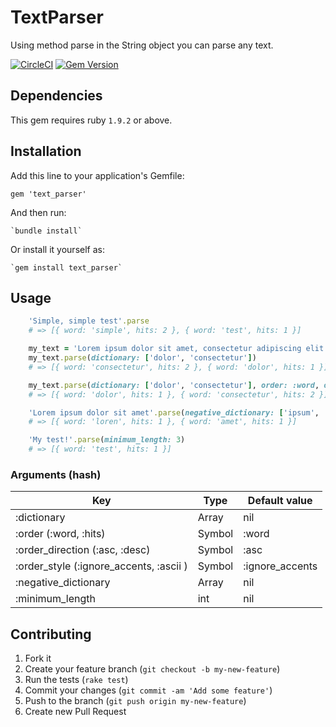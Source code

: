 # TextParser

Using method parse in the String object you can parse any text.

[![CircleCI](https://circleci.com/gh/fpaula/text_parser/tree/master.svg?style=svg)](https://circleci.com/gh/fpaula/text_parser/tree/master)
[![Gem Version](https://badge.fury.io/rb/text_parser.svg)](https://badge.fury.io/rb/text_parser)

## Dependencies

This gem requires ruby `1.9.2` or above.

## Installation

Add this line to your application's Gemfile:

    gem 'text_parser'

And then run:

    `bundle install`

Or install it yourself as:

    `gem install text_parser`

## Usage
```ruby
    'Simple, simple test'.parse
    # => [{ word: 'simple', hits: 2 }, { word: 'test', hits: 1 }]
```
```ruby
    my_text = 'Lorem ipsum dolor sit amet, consectetur adipiscing elit. Pellentesque pretium consectetur.'
    my_text.parse(dictionary: ['dolor', 'consectetur'])
    # => [{ word: 'consectetur', hits: 2 }, { word: 'dolor', hits: 1 }]
```
```ruby
    my_text.parse(dictionary: ['dolor', 'consectetur'], order: :word, order_direction: :desc)
    # => [{ word: 'dolor', hits: 1 }, { word: 'consectetur', hits: 2 }]
```
```ruby
    'Lorem ipsum dolor sit amet'.parse(negative_dictionary: ['ipsum', 'dolor', 'sit'])
    # => [{ word: 'loren', hits: 1 }, { word: 'amet', hits: 1 }]
```
```ruby
    'My test!'.parse(minimum_length: 3)
    # => [{ word: 'test', hits: 1 }]
```

### Arguments (hash)
| Key                                     | Type   | Default value   |
| --------------------------------------- | ------ | --------------- |
| :dictionary                             | Array  | nil             |
| :order (:word, :hits)                   | Symbol | :word           |
| :order_direction (:asc, :desc)          | Symbol | :asc            |
| :order_style (:ignore_accents, :ascii ) | Symbol | :ignore_accents |
| :negative_dictionary                    | Array  | nil             |
| :minimum_length                         | int    | nil             |


## Contributing

1. Fork it
2. Create your feature branch (`git checkout -b my-new-feature`)
3. Run the tests (`rake test`)
4. Commit your changes (`git commit -am 'Add some feature'`)
5. Push to the branch (`git push origin my-new-feature`)
6. Create new Pull Request
